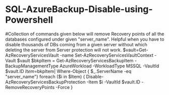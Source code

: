 # SQL-AzureBackup-Disable-using-Powershell
#Collection of commands given below will remove Recovery points of all the databases configured under given "server_name". Helpful when you have to disable thousands of DBs coming from a given server without which deleting the server from Server protection will not work.
$vault=Get-AzRecoveryServicesVault -name <Vault-Name>
Set-AzRecoveryServicesVaultContext -Vault $vault
$bkpItem = Get-AzRecoveryServicesBackupItem -BackupManagementType AzureWorkload -WorkloadType MSSQL -VaultId $vault.ID
$Item=$bkpItem| Where-Object { $_.ServerName -eq "server_name"}
foreach ($i in $Item)
{
Disable-AzRecoveryServicesBackupProtection -Item $i -VaultId $vault.ID -RemoveRecoveryPoints -Force 
}
